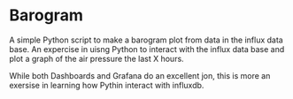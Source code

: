 
# Barogram

A simple Python script to make a barogram plot from data in the influx data base. An expercise in uisng Python to
interact with the influx data base and plot a graph of the air pressure the last X hours.

While both Dashboards and Grafana do an excellent jon, this is more an exersise in learning how Pythin interact with influxdb.
